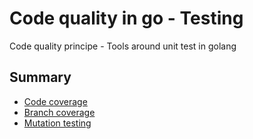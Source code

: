 # Code quality in go - Testing
Code quality principe - Tools around unit test in golang

## Summary
 * [Code coverage](/step1)
 * [Branch coverage](/step2)
 * [Mutation testing](/step3)
